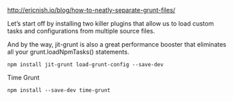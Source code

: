 http://ericnish.io/blog/how-to-neatly-separate-grunt-files/

Let’s start off by installing two killer plugins that allow us to load custom tasks and configurations from multiple source files.

And by the way, jit-grunt is also a great performance booster that eliminates all your grunt.loadNpmTasks() statements.

```
npm install jit-grunt load-grunt-config --save-dev
```

Time Grunt

```
npm install --save-dev time-grunt
```
